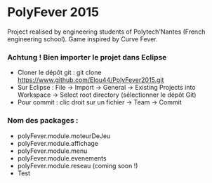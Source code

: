 # PolyFever 2015
Project realised by engineering students of Polytech'Nantes (French engineering school). Game inspired by Curve Fever.

### Achtung ! Bien importer le projet dans Eclipse
- Cloner le dépôt git : git clone https://www.github.com/Elou44/PolyFever2015.git
- Sur Eclipse : File -> Import -> General -> Existing Projects into Workspace -> Select root directory (sélectionner le dépôt Git)
- Pour commit : clic droit sur un fichier -> Team -> Commit 

### Nom des packages : 
- polyFever.module.moteurDeJeu
- polyFever.module.affichage
- polyFever.module.menu
- polyFever.module.evenements
- polyFever.module.reseau (coming soon !)
- Test

